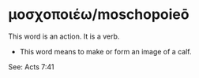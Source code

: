 # μοσχοποιέω/moschopoieō
This word is an action. It is a verb.

* This word means to make or form an image of a calf. 

See: Acts 7:41
